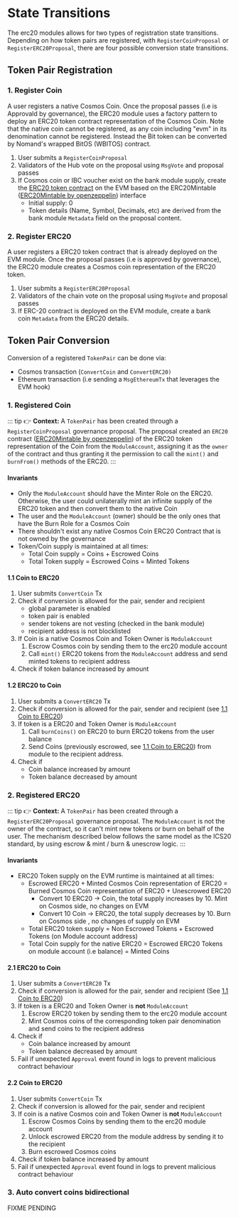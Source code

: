 <!--
order: 3
-->

# State Transitions

The erc20 modules allows for two types of registration state transitions. Depending on how token pairs are registered, with `RegisterCoinProposal` or `RegisterERC20Proposal`, there are four possible conversion state transitions.

## Token Pair Registration

### 1. Register Coin

A user registers a native Cosmos Coin. Once the proposal passes (i.e is Approvald by governance), the ERC20 module uses a factory pattern to deploy an ERC20 token contract representation of the Cosmos Coin. Note that the native coin cannot be registered, as any coin including "evm" in its denomination cannot be registered. Instead the Bit token can be converted by Nomand's wrapped BitOS (WBITOS) contract.

1. User submits a `RegisterCoinProposal`
2. Validators of the Hub vote on the proposal using `MsgVote` and proposal passes
3. If Cosmos coin or IBC voucher exist on the bank module supply, create the [ERC20 token contract](https://github.com/bitdao.io/dapplink/blob/main/contracts/ERC20MinterBurnerDecimals.sol) on the EVM based on the ERC20Mintable ([ERC20Mintable by openzeppelin](https://github.com/OpenZeppelin/openzeppelin-contracts/tree/master/contracts/token/ERC20)) interface
    - Initial supply: 0
    - Token details (Name, Symbol, Decimals, etc) are derived from the bank module `Metadata` field on the proposal content.

### 2. Register ERC20

A user registers a ERC20 token contract that is already deployed on the EVM module. Once the proposal passes (i.e is approved by governance), the ERC20 module creates a Cosmos coin representation of the ERC20 token.

1. User submits a `RegisterERC20Proposal`
2. Validators of the chain vote on the proposal using `MsgVote` and proposal passes
3. If ERC-20 contract is deployed on the EVM module, create a bank coin `Metadata` from the ERC20 details.

## Token Pair Conversion

Conversion of a registered `TokenPair` can be done via:

- Cosmos transaction (`ConvertCoin` and `ConvertERC20)`
- Ethereum transaction (i.e sending a `MsgEthereumTx` that leverages the EVM hook)

### 1. Registered Coin

::: tip
👉 **Context:** A `TokenPair` has been created through a `RegisterCoinProposal` governance proposal. The proposal created an `ERC20` contract ([ERC20Mintable by openzeppelin](https://github.com/OpenZeppelin/openzeppelin-contracts/tree/master/contracts/token/ERC20)) of the ERC20 token representation of the Coin from the `ModuleAccount`, assigning it as the `owner` of the contract and thus granting it the permission to call the `mint()` and `burnFrom()` methods of the ERC20.
:::

#### Invariants

- Only the `ModuleAccount` should have the Minter Role on the ERC20. Otherwise,
  the user could unilaterally mint an infinite supply of the ERC20 token and
  then convert them to the native Coin
- The user and the `ModuleAccount` (owner) should be the only ones that have the
  Burn Role for a Cosmos Coin
- There shouldn't exist any native Cosmos Coin ERC20 Contract that is not owned by the governance
- Token/Coin supply is maintained at all times:
    - Total Coin supply = Coins + Escrowed Coins
    - Total Token supply = Escrowed Coins = Minted Tokens

#### 1.1 Coin to ERC20

1. User submits `ConvertCoin` Tx
2. Check if conversion is allowed for the pair, sender and recipient
    - global parameter is enabled
    - token pair is enabled
    - sender tokens are not vesting (checked in the bank module)
    - recipient address is not blocklisted
3. If Coin is a native Cosmos Coin and Token Owner is `ModuleAccount`
    1. Escrow Cosmos coin by sending them to the erc20 module account
    2. Call `mint()` ERC20 tokens from the `ModuleAccount` address and send minted tokens to recipient address
4. Check if token balance increased by amount

#### 1.2 ERC20 to Coin

1. User submits a `ConvertERC20` Tx
2. Check if conversion is allowed for the pair, sender and recipient (see [1.1 Coin to ERC20](#11-coin-to-erc20))
3. If token is a ERC20 and Token Owner is `ModuleAccount`
    1. Call `burnCoins()` on ERC20 to burn ERC20 tokens from the user balance
    2. Send Coins (previously escrowed, see [1.1 Coin to ERC20](#11-coin-to-erc20)) from module to the recipient address.
4. Check if
   - Coin balance increased by amount
   - Token balance decreased by amount

### 2. Registered ERC20

::: tip
👉 **Context:** A `TokenPair` has been created through a `RegisterERC20Proposal` governance proposal. The `ModuleAccount` is not the owner of the contract, so it can't mint new tokens or burn on behalf of the user. The mechanism described below follows the same model as the ICS20 standard, by using escrow & mint / burn & unescrow logic.
:::

#### Invariants

- ERC20 Token supply on the EVM runtime is maintained at all times:
    - Escrowed ERC20 + Minted Cosmos Coin representation of ERC20 =  Burned Cosmos Coin representation of ERC20 + Unescrowed ERC20
        - Convert 10 ERC20 → Coin, the total supply increases by 10. Mint on Cosmos side, no changes on EVM
        - Convert 10 Coin → ERC20, the total supply decreases by 10. Burn on Cosmos side , no changes of supply on EVM
    - Total ERC20 token supply = Non Escrowed Tokens + Escrowed Tokens (on Module account address)
    - Total Coin supply for the native ERC20 = Escrowed ERC20 Tokens on module account  (i.e balance) = Minted Coins

#### 2.1 ERC20 to Coin

1. User submits a `ConvertERC20` Tx
2. Check if conversion is allowed for the pair, sender and recipient (See [1.1 Coin to ERC20](#11-coin-to-erc20))
3. If token is a ERC20 and Token Owner is **not** `ModuleAccount`
    1. Escrow ERC20 token by sending them to the erc20 module account
    2. Mint Cosmos coins of the corresponding token pair denomination and send coins to the recipient address
4. Check if
   - Coin balance increased by amount
   - Token balance decreased by amount
5. Fail if unexpected `Approval` event found in logs to prevent malicious contract behaviour

#### 2.2 Coin to ERC20

1. User submits `ConvertCoin` Tx
2. Check if conversion is allowed for the pair, sender and recipient
3. If coin is a native Cosmos coin and Token Owner is **not** `ModuleAccount`
    1. Escrow Cosmos Coins by sending them to the erc20 module account
    2. Unlock escrowed ERC20 from the module address by sending it to the recipient
    3. Burn escrowed Cosmos coins
4. Check if token balance increased by amount
5. Fail if unexpected `Approval` event found in logs to prevent malicious contract behaviour

### 3. Auto convert coins bidirectional

FIXME PENDING